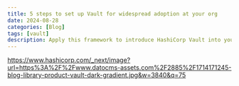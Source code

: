 ```yaml
---
title: 5 steps to set up Vault for widespread adoption at your org
date: 2024-08-28
categories: [Blog]
tags: [vault]
description: Apply this framework to introduce HashiCorp Vault into your organization and ease developer adoption.
---
```


https://www.hashicorp.com/_next/image?url=https%3A%2F%2Fwww.datocms-assets.com%2F2885%2F1714171245-blog-library-product-vault-dark-gradient.jpg&w=3840&q=75
